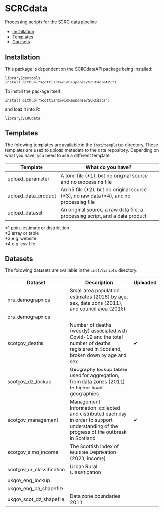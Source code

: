 # SCRCdata

Processing scripts for the SCRC data pipeline

* [Installation](#installation)
* [Templates](#templates)
* [Datasets](#datasets)



## Installation

This package is dependent on the SCRCdataAPI package being installed:

```{r}
library(devtools)
install_github("ScottishCovidResponse/SCRCdataAPI")
```

To install the package itself:

```{r}
install_github("ScottishCovidResponse/SCRCdata")
```

and load it into R:

```{r}
library(SCRCdata)
```


## Templates

The following templates are available in the `inst/templates` directory. These templates are used to upload metadata to the data repository. Depending on what you have, you need to use a different template.

| Template                  | What do you have?                                                                            | 
| ---                       | ---                                                                                          |
| upload_parameter          | A toml file (\*1), but no original source and no processing file                             |
| upload_data_product       | An h5 file (\*2), but no original source (\*3), no raw data (\*4), and no processing file    |
| upload_dataset            | An original source, a raw data file, a processing script, and a data product                 |

\*1 point-estimate or distribution  
\*2 array or table  
\*3 e.g. website  
\*4 e.g. csv file  


## Datasets

The following datasets are available in the `inst/scripts` directory.

| Dataset                   | Description                                    | Uploaded |
| ---                       | ---                                            | ---      |
| nrs_demographics          | Small area population estimates (2018) by age, sex, data zone (2011), and council area (2018) |  |
| ors_demographics          |                                                |          |
| scotgov_deaths            | Number of deaths (weekly) associated with Covid-19 and the total number of deaths registered in Scotland, broken down by age and sex | ✔︎ |
| scotgov_dz_lookup         | Geography lookup tables used for aggregation, from data zones (2011) to higher level geographies |  |
| scotgov_management        | Management Information, collected and distributed each day in order to support understanding of the progress of the outbreak in Scotland | ✔︎ |
| scotgov_simd_income       | The Scottish Index of Multiple Deprivation (2020; income) |  |
| scotgov_ur_classification | Urban Rural Classification                     |          |
| ukgov_eng_lookup          |                                                |          |
| ukgov_eng_oa_shapefile    |                                                |          |
| ukgov_scot_dz_shapefile   | Data zone boundaries 2011                      |          |
